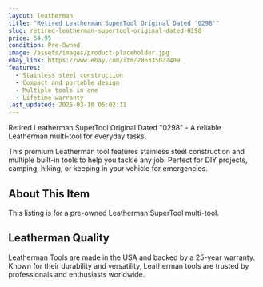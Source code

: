 ```yaml
---
layout: leatherman
title: "Retired Leatherman SuperTool Original Dated '0298'"
slug: retired-leatherman-supertool-original-dated-0298
price: 54.95
condition: Pre-Owned
image: /assets/images/product-placeholder.jpg
ebay_link: https://www.ebay.com/itm/286335022409
features:
  - Stainless steel construction
  - Compact and portable design
  - Multiple tools in one
  - Lifetime warranty
last_updated: 2025-03-10 05:02:11
---
```


Retired Leatherman SuperTool Original Dated "0298" - A reliable Leatherman multi-tool for everyday tasks.

This premium Leatherman tool features stainless steel construction and multiple built-in tools to help you tackle any job. Perfect for DIY projects, camping, hiking, or keeping in your vehicle for emergencies.

## About This Item

This listing is for a pre-owned Leatherman SuperTool multi-tool.

## Leatherman Quality

Leatherman Tools are made in the USA and backed by a 25-year warranty. Known for their durability and versatility, Leatherman tools are trusted by professionals and enthusiasts worldwide.

